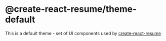 # @create-react-resume/theme-default

This is a default theme - set of UI components used by [create-react-resume](https://github.com/matmalkowski/create-react-resume)
